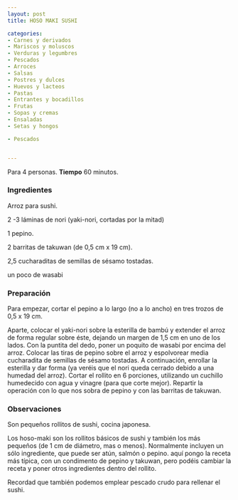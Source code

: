 ```yaml
---
layout: post
title: HOSO MAKI SUSHI

categories:
- Carnes y derivados
- Mariscos y moluscos
- Verduras y legumbres
- Pescados
- Arroces
- Salsas
- Postres y dulces
- Huevos y lacteos
- Pastas
- Entrantes y bocadillos
- Frutas
- Sopas y cremas
- Ensaladas
- Setas y hongos

- Pescados


---
```


Para 4 personas.
<b>Tiempo</b> 60 minutos.

<h3>Ingredientes</h3>

Arroz para sushi.

2 -3 láminas de nori (yaki-nori, cortadas por la mitad)

1 pepino.

2 barritas de takuwan (de 0,5 cm x 19 cm).

2,5 cucharaditas de semillas de sésamo tostadas.

un poco de wasabi

<h3>Preparación</h3>

Para empezar, cortar el pepino a lo largo (no a lo ancho) en tres trozos de 0,5 x 19 cm.

Aparte, colocar el yaki-nori sobre la esterilla de bambú y extender el arroz de forma regular sobre éste, dejando un margen de 1,5 cm en uno de los lados. Con la puntita del dedo, poner un poquito de wasabi por encima del arroz. Colocar las tiras de pepino sobre el arroz y espolvorear media cucharadita de semillas de sésamo tostadas. A continuación, enrollar la esterilla y dar forma (ya veréis que el nori queda cerrado debido a una humedad del arroz). Cortar el rollito en 6 porciones, utilizando un cuchillo humedecido con agua y vinagre (para que corte mejor). Repartir la operación con lo que nos sobra de pepino y con las barritas de takuwan.

<h3>Observaciones</h3>

Son pequeños rollitos de sushi, cocina japonesa.

Los hoso-maki son los rollitos básicos de sushi y también los más pequeños (de 1 cm de diámetro, mas o menos). Normalmente incluyen un sólo ingrediente, que puede ser atún, salmón o pepino. aquí pongo la receta más típica, con un condimento de pepino y takuwan, pero podéis cambiar la receta y poner otros ingredientes dentro del rollito.

Recordad que también podemos emplear pescado crudo para rellenar el sushi.

